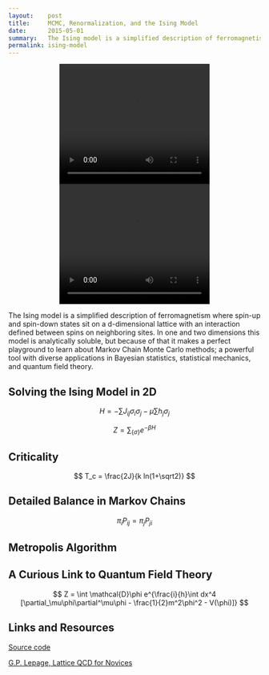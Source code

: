 ```yaml
---
layout:    post
title:     MCMC, Renormalization, and the Ising Model
date:      2015-05-01
summary:   The Ising model is a simplified description of ferromagnetism where spin-up and spin-down states sit on a d-dimensional lattice with an interaction defined between spins on neighboring sites. In one and two dimensions this model is analytically soluble, but because of that it makes a perfect playground to learn about Markov Chain Monte Carlo methods; a powerful tool with diverse applications in Bayesian statistics, statistical mechanics, and quantum field theory.
permalink: ising-model
---
```


<center>
<video width="300" height="240" controls>
	<source src="/videos/ising.m4v" type="video/mp4">
	Your browser does not support the video tag.
</video>

<video width="300" height="240" controls>
  	<source src="/videos/xy.m4v" type="video/mp4">
  	Your browser does not support the video tag.
</video>
</center>

The Ising model is a simplified description of ferromagnetism where spin-up and spin-down states sit on a d-dimensional lattice with an interaction defined between spins on neighboring sites. In one and two dimensions this model is analytically soluble, but because of that it makes a perfect playground to learn about Markov Chain Monte Carlo methods; a powerful tool with diverse applications in Bayesian statistics, statistical mechanics, and quantum field theory.

## Solving the Ising Model in 2D

$$ H = -\sum J_{ij}\sigma_i\sigma_j - \mu\sum h_j\sigma_j $$

$$ Z = \sum_{\{\sigma\}} e^{-\beta H}$$

## Criticality

$$ T_c = \frac{2J}{k ln(1+\sqrt2)} $$

## Detailed Balance in Markov Chains

$$ \pi_i P_{ij} = \pi_j P_{ji}$$ 

## Metropolis Algorithm

## A Curious Link to Quantum Field Theory

$$ Z = \int \mathcal{D}\phi e^{\frac{i}{h}\int dx^4 [\partial_\mu\phi\partial^\mu\phi - \frac{1}{2}m^2\phi^2 - V(\phi)]} $$

## Links and Resources

[Source code](https://github.com/steveKapturowski/QFT_Project)

[G.P. Lepage, Lattice QCD for Novices](http://arxiv.org/pdf/hep-lat/0506036v1.pdf)
